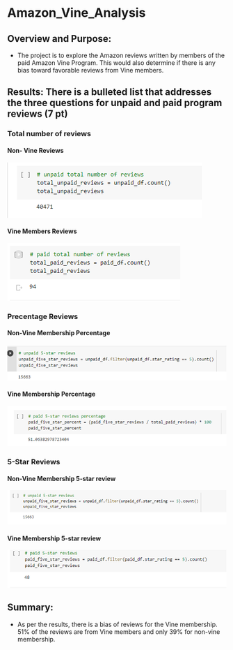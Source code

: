 # Amazon_Vine_Analysis

## Overview and Purpose:
 * The project is to explore the Amazon reviews written by members of the paid Amazon Vine Program. This would also determine if there is any bias toward favorable reviews from Vine members. 

## Results: There is a bulleted list that addresses the three questions for unpaid and paid program reviews (7 pt)

  ### Total number of reviews
   #### Non- Vine Reviews
   ![Non- vine Reviews](https://github.com/kimango/Amazon_Vine_Analysis/blob/main/module%2016th%20images/non-vine%20reviews.PNG)
   
   #### Vine Members Reviews
   ![Vine Members Reviews](https://github.com/kimango/Amazon_Vine_Analysis/blob/main/module%2016th%20images/vine%20reviews.PNG)
  
  ### Precentage Reviews
   #### Non-Vine Membership Percentage
   ![Non-Vine Membership Percentage](https://github.com/kimango/Amazon_Vine_Analysis/blob/main/module%2016th%20images/percentage%20unpaid%20review.PNG)
   
   #### Vine Membership Percentage
   ![Vine Membership Percentage](https://github.com/kimango/Amazon_Vine_Analysis/blob/main/module%2016th%20images/paid%20percentage%20review.PNG)
   
  ### 5-Star Reviews
   #### Non-Vine Membership 5-star review
   ![Non-Vine 5-star Review](https://github.com/kimango/Amazon_Vine_Analysis/blob/main/module%2016th%20images/5%20stars%20reviews%20non-vine.PNG)
   
   #### Vine Membership 5-star review
   ![Vine membership 5-star review](https://github.com/kimango/Amazon_Vine_Analysis/blob/main/module%2016th%20images/5%20star%20reviews.PNG) 

## Summary:

* As per the results, there is a bias of reviews for the Vine membership. 51% of the reviews are from Vine members and only 39% for non-vine membership. 

